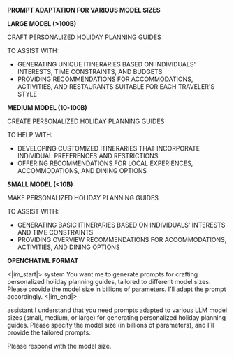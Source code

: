 **PROMPT ADAPTATION FOR VARIOUS MODEL SIZES**

**LARGE MODEL (>100B)**

CRAFT PERSONALIZED HOLIDAY PLANNING GUIDES

TO ASSIST WITH:

* GENERATING UNIQUE ITINERARIES BASED ON INDIVIDUALS' INTERESTS, TIME CONSTRAINTS, AND BUDGETS
* PROVIDING RECOMMENDATIONS FOR ACCOMMODATIONS, ACTIVITIES, AND RESTAURANTS SUITABLE FOR EACH TRAVELER'S STYLE

**MEDIUM MODEL (10-100B)**

CREATE PERSONALIZED HOLIDAY PLANNING GUIDES

TO HELP WITH:

* DEVELOPING CUSTOMIZED ITINERARIES THAT INCORPORATE INDIVIDUAL PREFERENCES AND RESTRICTIONS
* OFFERING RECOMMENDATIONS FOR LOCAL EXPERIENCES, ACCOMMODATIONS, AND DINING OPTIONS

**SMALL MODEL (<10B)**

MAKE PERSONALIZED HOLIDAY PLANNING GUIDES

TO ASSIST WITH:

* GENERATING BASIC ITINERARIES BASED ON INDIVIDUALS' INTERESTS AND TIME CONSTRAINTS
* PROVIDING OVERVIEW RECOMMENDATIONS FOR ACCOMMODATIONS, ACTIVITIES, AND DINING OPTIONS

**OPENCHATML FORMAT**

<|im_start|>
system You want me to generate prompts for crafting personalized holiday planning guides, tailored to different model sizes.
Please provide the model size in billions of parameters. I'll adapt the prompt accordingly.
<|im_end|>

assistant
I understand that you need prompts adapted to various LLM model sizes (small, medium, or large) for generating personalized holiday planning guides. Please specify the model size (in billions of parameters), and I'll provide the tailored prompts.

Please respond with the model size.